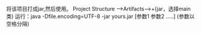 将该项目打成jar,然后使用。
Project Structure -->Artifacts-->+(jar，选择main类)
运行：java  -Dfile.encoding=UTF-8 -jar yours.jar [参数1 参数2 .....] (参数以空格分隔)